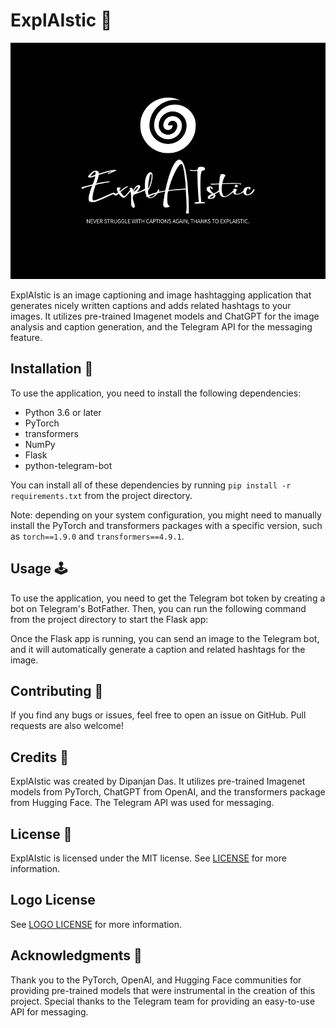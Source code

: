 # ExplAIstic 📸

![ExplAIstic Logo](logo.png)

ExplAIstic is an image captioning and image hashtagging application that generates nicely written captions and adds related hashtags to your images. It utilizes pre-trained Imagenet models and ChatGPT for the image analysis and caption generation, and the Telegram API for the messaging feature.

## Installation 🚀

To use the application, you need to install the following dependencies:

- Python 3.6 or later
- PyTorch
- transformers
- NumPy
- Flask
- python-telegram-bot

You can install all of these dependencies by running `pip install -r requirements.txt` from the project directory.

Note: depending on your system configuration, you might need to manually install the PyTorch and transformers packages with a specific version, such as `torch==1.9.0` and `transformers==4.9.1`.

## Usage 🕹️

To use the application, you need to get the Telegram bot token by creating a bot on Telegram's BotFather. Then, you can run the following command from the project directory to start the Flask app:


Once the Flask app is running, you can send an image to the Telegram bot, and it will automatically generate a caption and related hashtags for the image.

## Contributing 🤝

If you find any bugs or issues, feel free to open an issue on GitHub. Pull requests are also welcome!

## Credits 🙏

ExplAIstic was created by Dipanjan Das. It utilizes pre-trained Imagenet models from PyTorch, ChatGPT from OpenAI, and the transformers package from Hugging Face. The Telegram API was used for messaging.

## License 📝

ExplAIstic is licensed under the MIT license. See [LICENSE](LICENSE) for more information.

## Logo License
See [LOGO LICENSE](https://github.com/dasdipanjan04/ExplAIstic/blob/main/LOGO%20LICENSE) for more information.
## Acknowledgments 👏

Thank you to the PyTorch, OpenAI, and Hugging Face communities for providing pre-trained models that were instrumental in the creation of this project. Special thanks to the Telegram team for providing an easy-to-use API for messaging.
